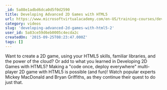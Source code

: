 ```yaml
---
_id: 5a88e1adbd6dca0d5f0d2590
title: Developing Advanced 2D Games with HTML5
url: https://www.microsoftvirtualacademy.com/en-US/training-courses/developing-advanced-2d-games-with-html5-8452
category: videos
slug: 'developing-advanced-2d-games-with-html5-2'
user_id: 5a83ce59d6eb0005c4ecda2c
createdOn: '2015-09-25T08:23:47.000Z'
tags: []
---
```


Want to create a 2D game, using your HTML5 skills, familiar libraries, and the power of the cloud? Or add to what you learned in Developing 2D Games with HTML5? Making a "code once, deploy everywhere" multi-player 2D game with HTML5 is possible (and fun)! Watch popular experts Mickey MacDonald and Bryan Griffiths, as they continue their quest to do just that.
